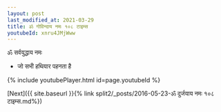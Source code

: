 ```yaml
---
layout: post
last_modified_at: 2021-03-29
title: ॐ गोविन्दाय नमः १०८ टाइम्स
youtubeId: xnru4JMjWww
---
```

 
 
 ॐ सर्वयुद्धाय नमः  
 
 -  जो सभी हथियार पहनता है 
 
  
 
  
 
 
 
 
 
 


{% include youtubePlayer.html id=page.youtubeId %}
 
[Next]({{ site.baseurl }}{% link  split2/_posts/2016-05-23-ॐ दुर्जयाय नमः १०८ टाइम्स.md%})
 
